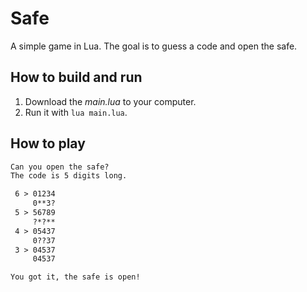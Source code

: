 # Safe

A simple game in Lua. The goal is to guess a code and open the safe.

## How to build and run

1. Download the _main.lua_ to your computer.
2. Run it with `lua main.lua`.

## How to play

```txt
Can you open the safe?
The code is 5 digits long.

 6 > 01234
     0**3?
 5 > 56789
     ?*?**
 4 > 05437
     0??37
 3 > 04537
     04537

You got it, the safe is open!
```
